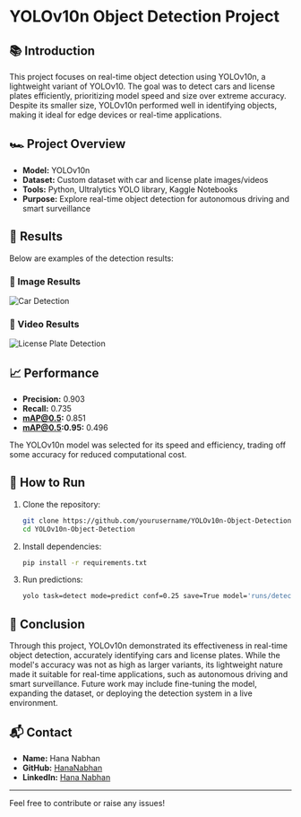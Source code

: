 # YOLOv10n Object Detection Project

## 📚 Introduction
This project focuses on real-time object detection using YOLOv10n, a lightweight variant of YOLOv10. The goal was to detect cars and license plates efficiently, prioritizing model speed and size over extreme accuracy. Despite its smaller size, YOLOv10n performed well in identifying objects, making it ideal for edge devices or real-time applications.

## 🏎️ Project Overview
- **Model:** YOLOv10n
- **Dataset:** Custom dataset with car and license plate images/videos
- **Tools:** Python, Ultralytics YOLO library, Kaggle Notebooks
- **Purpose:** Explore real-time object detection for autonomous driving and smart surveillance

## 🚀 Results
Below are examples of the detection results:

### 📸 Image Results
![Car Detection](images/car_detection.png)

### 🎥 Video Results
![License Plate Detection](videos/license_plate_demo.gif)

## 📈 Performance
- **Precision:** 0.903
- **Recall:** 0.735
- **mAP@0.5:** 0.851
- **mAP@0.5:0.95:** 0.496

The YOLOv10n model was selected for its speed and efficiency, trading off some accuracy for reduced computational cost.

## 🔧 How to Run
1. Clone the repository:
   ```bash
   git clone https://github.com/yourusername/YOLOv10n-Object-Detection.git
   cd YOLOv10n-Object-Detection
   ```
2. Install dependencies:
   ```bash
   pip install -r requirements.txt
   ```
3. Run predictions:
   ```bash
   yolo task=detect mode=predict conf=0.25 save=True model='runs/detect/train2/weights/best.pt' source='path/to/your_image_or_video'
   ```

## 🏁 Conclusion
Through this project, YOLOv10n demonstrated its effectiveness in real-time object detection, accurately identifying cars and license plates. While the model's accuracy was not as high as larger variants, its lightweight nature made it suitable for real-time applications, such as autonomous driving and smart surveillance. Future work may include fine-tuning the model, expanding the dataset, or deploying the detection system in a live environment.

## 📬 Contact
- **Name:** Hana Nabhan  
- **GitHub:** [HanaNabhan](https://github.com/HanaNabhan)  
- **LinkedIn:** [Hana Nabhan](https://www.linkedin.com/in/HanaNabhan)

---
Feel free to contribute or raise any issues!

